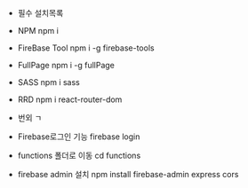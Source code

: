 - 필수 설치목록

- NPM
npm i

- FireBase Tool
npm i -g firebase-tools

- FullPage
npm i -g fullPage

- SASS
npm i sass

- RRD
npm i react-router-dom



- 번외 ㄱ

- Firebase로그인 기능
firebase login

- functions 폴더로 이동
cd functions

- firebase admin 설치
npm install firebase-admin express cors